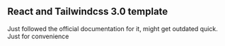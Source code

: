 ## React and Tailwindcss 3.0 template

Just followed the official documentation for it, might get outdated quick. Just for convenience
